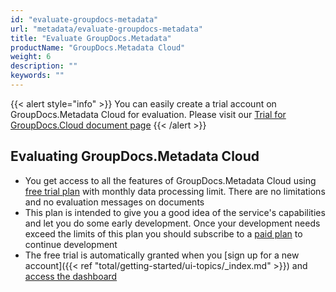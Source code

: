 ```yaml
---
id: "evaluate-groupdocs-metadata"
url: "metadata/evaluate-groupdocs-metadata"
title: "Evaluate GroupDocs.Metadata"
productName: "GroupDocs.Metadata Cloud"
weight: 6
description: ""
keywords: ""
---
```


{{< alert style="info" >}}
You can easily create a trial account on GroupDocs.Metadata Cloud for evaluation. Please visit our [Trial for GroupDocs.Cloud document page](https://purchase.groupdocs.cloud/trial)
{{< /alert >}}

## Evaluating GroupDocs.Metadata Cloud ##

* You get access to all the features of GroupDocs.Metadata Cloud using [free trial plan](https://purchase.groupdocs.cloud/trial) with monthly data processing limit. There are no limitations and no evaluation messages on documents
* This plan is intended to give you a good idea of the service's capabilities and let you do some early development. Once your development needs exceed the limits of this plan you should subscribe to a [paid plan](https://purchase.groupdocs.cloud/pricing) to continue development
* The free trial is automatically granted when you [sign up for a new account]({{< ref "total/getting-started/ui-topics/_index.md" >}}) and [access the dashboard](https://dashboard.groupdocs.cloud/)